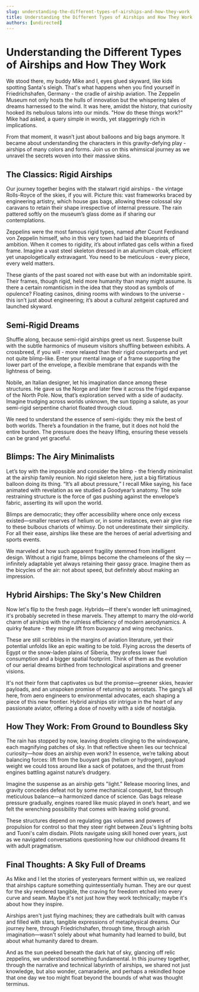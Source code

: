 ```yaml
---
slug: understanding-the-different-types-of-airships-and-how-they-work
title: Understanding the Different Types of Airships and How They Work
authors: [undirected]
---
```



# Understanding the Different Types of Airships and How They Work

We stood there, my buddy Mike and I, eyes glued skyward, like kids spotting Santa's sleigh. That's what happens when you find yourself in Friedrichshafen, Germany - the cradle of airship aviation. The Zeppelin Museum not only hosts the hulls of innovation but the whispering tales of dreams harnessed to the wind. It was here, amidst the history, that curiosity hooked its nebulous talons into our minds. "How do these things work?" Mike had asked, a query simple in words, yet staggeringly rich in implications.

From that moment, it wasn’t just about balloons and big bags anymore. It became about understanding the characters in this gravity-defying play - airships of many colors and forms. Join us on this whimsical journey as we unravel the secrets woven into their massive skins.

## The Classics: Rigid Airships

Our journey together begins with the stalwart rigid airships - the vintage Rolls-Royce of the skies, if you will. Picture this: vast frameworks braced by engineering artistry, which house gas bags, allowing these colossal sky caravans to retain their shape irrespective of internal pressure. The rain pattered softly on the museum’s glass dome as if sharing our contemplations.

Zeppelins were the most famous rigid types, named after Count Ferdinand von Zeppelin himself, who in this very town had laid the blueprints of ambition. When it comes to rigidity, it’s about inflated gas cells within a fixed frame. Imagine a vast steel skeleton dressed in an aluminum cloak, efficient yet unapologetically extravagant. You need to be meticulous - every piece, every weld matters.

These giants of the past soared not with ease but with an indomitable spirit. Their frames, though rigid, held more humanity than many might assume. Is there a certain romanticism in the idea that they stood as symbols of opulence? Floating casinos, dining rooms with windows to the universe - this isn’t just about engineering; it’s about a cultural zeitgeist captured and launched skyward.

## Semi-Rigid Dreams

Shuffle along, because semi-rigid airships greet us next. Suspense built with the subtle harmonics of museum visitors shuffling between exhibits. A crossbreed, if you will - more relaxed than their rigid counterparts and yet not quite blimp-like. Enter your mental image of a frame supporting the lower part of the envelope, a flexible membrane that expands with the lightness of being.

Nobile, an Italian designer, let his imagination dance among these structures. He gave us the Norge and later flew it across the frigid expanse of the North Pole. Now, that’s exploration served with a side of audacity. Imagine trudging across worlds unknown, the sun tipping a salute, as your semi-rigid serpentine chariot floated through cloud.

We need to understand the essence of semi-rigids: they mix the best of both worlds. There’s a foundation in the frame, but it does not hold the entire burden. The pressure does the heavy lifting, ensuring these vessels can be grand yet graceful.

## Blimps: The Airy Minimalists

Let’s toy with the impossible and consider the blimp - the friendly minimalist at the airship family reunion. No rigid skeleton here, just a big flirtatious balloon doing its thing. “It’s all about pressure,” I recall Mike saying, his face animated with revelation as we studied a Goodyear’s anatomy. The sole restraining structure is the force of gas pushing against the envelope’s fabric, asserting its will upon the world.

Blimps are democratic; they offer accessibility where once only excess existed—smaller reserves of helium or, in some instances, even air give rise to these bulbous chariots of whimsy. Do not underestimate their simplicity. For all their ease, airships like these are the heroes of aerial advertising and sports events.

We marveled at how such apparent fragility stemmed from intelligent design. Without a rigid frame, blimps become the chameleons of the sky — infinitely adaptable yet always retaining their gassy grace. Imagine them as the bicycles of the air: not about speed, but definitely about making an impression.

## Hybrid Airships: The Sky's New Children

Now let's flip to the fresh page. Hybrids—If there's wonder left unimagined, it's probably secreted in these marvels. They attempt to marry the old-world charm of airships with the ruthless efficiency of modern aerodynamics. A quirky feature - they mingle lift from buoyancy and wing mechanics.

These are still scribbles in the margins of aviation literature, yet their potential unfolds like an epic waiting to be told. Flying across the deserts of Egypt or the snow-laden plains of Siberia, they profess lower fuel consumption and a bigger spatial footprint. Think of them as the evolution of our aerial dreams birthed from technological aspirations and greener visions.

It's not their form that captivates us but the promise—greener skies, heavier payloads, and an unspoken promise of returning to aerostats. The gang’s all here, from aero engineers to environmental advocates, each shaping a piece of this new frontier. Hybrid airships stir intrigue in the heart of any passionate aviator, offering a dose of novelty with a side of nostalgia.

## How They Work: From Ground to Boundless Sky

The rain has stopped by now, leaving droplets clinging to the windowpane, each magnifying patches of sky. In that reflective sheen lies our technical curiosity—how does an airship even work? In essence, we’re talking about balancing forces: lift from the buoyant gas (helium or hydrogen), payload weight we could toss around like a sack of potatoes, and the thrust from engines battling against nature’s drudgery.

Imagine the suspense as an airship gets "light." Release mooring lines, and gravity concedes defeat not by some mechanical conquest, but through meticulous balance—a harmonized dance of science. Gas bags release pressure gradually, engines roared like music played in one’s heart, and we felt the wrenching possibility that comes with leaving solid ground.

These structures depend on regulating gas volumes and powers of propulsion for control so that they steer right between Zeus's lightning bolts and Tuoni's calm disdain. Pilots navigate using skill honed over years, just as we navigated conversations questioning how our childhood dreams fit with adult pragmatism.

## Final Thoughts: A Sky Full of Dreams

As Mike and I let the stories of yesteryears ferment within us, we realized that airships capture something quintessentially human. They are our quest for the sky rendered tangible, the craving for freedom etched into every curve and seam. Maybe it's not just how they work technically; maybe it's about how they inspire.

Airships aren't just flying machines; they are cathedrals built with canvas and filled with stars, tangible expressions of metaphysical dreams. Our journey here, through Friedrichshafen, through time, through airish imagination—wasn't solely about what humanity had learned to build, but about what humanity dared to dream.

And as the sun peeked beneath the dark hat of sky, glancing off relic zeppelins, we understood something fundamental. In this journey together, through the narrative and technical labyrinth of airships, we shared not just knowledge, but also wonder, camaraderie, and perhaps a rekindled hope that one day we too might float beyond the bounds of what was thought terminus.